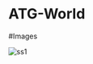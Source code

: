 # ATG-World

#Images 

 ![ss1](https://drive.google.com/file/d/1zVZlpb9pFi7X73d6n7ElaKMD-jvZibju/preview)

